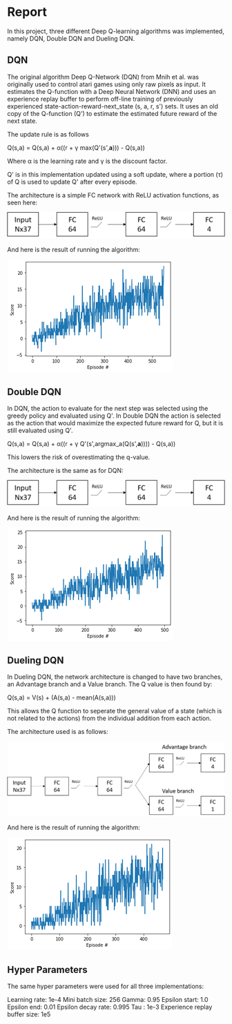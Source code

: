 # Report
In this project, three different Deep Q-learning algorithms was implemented, namely DQN, Double DQN and Dueling DQN.

## DQN
The original algorithm Deep Q-Network (DQN) from Mnih et al. was originally used to control atari games using only raw pixels as input. It estimates the Q-function with a Deep Neural Network (DNN) and uses an experience replay buffer to perform off-line training of previously experienced state-action-reward-next_state (s, a, r, s') sets. It uses an old copy of the Q-function (Q') to estimate the estimated future reward of the next state.

The update rule is as follows

Q(s,a) = Q(s,a) + α((r + γ max(Q'(s',**a**))) - Q(s,a))

Where α is the learning rate and γ is the discount factor.

Q' is in this implementation updated using a soft update, where a portion (τ) of Q is used to update Q' after every episode.

The architecture is a simple FC network with ReLU activation functions, as seen here:

![DQN_architecture](images/dqn_architecture.png)

And here is the result of running the algorithm:

![DQN](images/dqn.png)

## Double DQN
In DQN, the action to evaluate for the next step was selected using the greedy policy and evaluated using Q'. In Double DQN the action is selected as the action that would maximize the expected future reward for Q, but it is still evaluated using Q'.

Q(s,a) = Q(s,a) + α((r + γ Q'(s',argmax_a(Q(s',**a**)))) - Q(s,a))

This lowers the risk of overestimating the q-value.

The architecture is the same as for DQN:

![Double_DQN_architecture](images/double_dqn_architecture.png)

And here is the result of running the algorithm:

![Double DQN](images/double_dqn.png)

## Dueling DQN
In Dueling DQN, the network architecture is changed to have two branches, an Advantage branch and a Value branch. 
The Q value is then found by:

Q(s,a) = V(s) + (A(s,a) - mean(A(s,a)))

This allows the Q function to seperate the general value of a state (which is not related to the actions) from the individual addition from each action.

The architecture used is as follows:

![Dueling_DQN_architecture](images/dueling_dqn_architecture.png)

And here is the result of running the algorithm:

![Dueling DQN](images/dueling_dqn.png)

## Hyper Parameters
The same hyper parameters were used for all three implementations:

Learning rate: 1e-4
Mini batch size: 256
Gamma: 0.95
Epsilon start: 1.0
Epsilon end: 0.01
Epsilon decay rate: 0.995
Tau : 1e-3
Experience replay buffer size: 1e5
